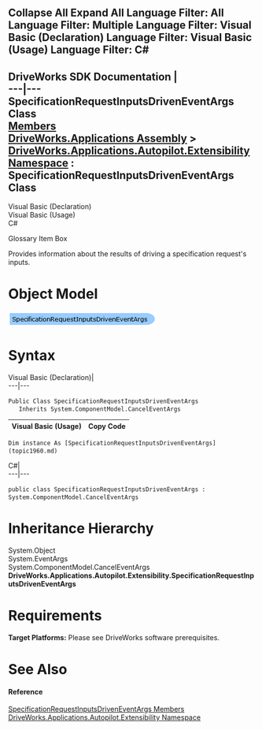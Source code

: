        

 Collapse All Expand All  Language Filter: All  Language Filter: Multiple  Language Filter: Visual Basic (Declaration) Language Filter: Visual Basic (Usage) Language Filter: C#  
---  
DriveWorks SDK Documentation  |   
---|---  
SpecificationRequestInputsDrivenEventArgs Class   
[Members](topic1961.md)   
[DriveWorks.Applications Assembly](topic13.md) > [DriveWorks.Applications.Autopilot.Extensibility Namespace](topic1633.md) : SpecificationRequestInputsDrivenEventArgs Class  
---  
  
Visual Basic (Declaration)    
Visual Basic (Usage)    
C# 

Glossary Item Box

Provides information about the results of driving a specification request's inputs. 

# Object Model

![](dotnetdiagramimages/image70.png)

# Syntax

Visual Basic (Declaration)|   
---|---  
      
    
    Public Class SpecificationRequestInputsDrivenEventArgs 
       Inherits System.ComponentModel.CancelEventArgs  
  
Visual Basic (Usage)| Copy Code  
---|---  
      
    
    Dim instance As [SpecificationRequestInputsDrivenEventArgs](topic1960.md)  
  
C#|   
---|---  
      
    
    public class SpecificationRequestInputsDrivenEventArgs : System.ComponentModel.CancelEventArgs   
  
# Inheritance Hierarchy

System.Object  
System.EventArgs  
System.ComponentModel.CancelEventArgs  
**DriveWorks.Applications.Autopilot.Extensibility.SpecificationRequestInputsDrivenEventArgs**  


# Requirements

**Target Platforms:** Please see DriveWorks software prerequisites.

# See Also

#### Reference

[SpecificationRequestInputsDrivenEventArgs Members](topic1961.md)   
[DriveWorks.Applications.Autopilot.Extensibility Namespace](topic1633.md)


